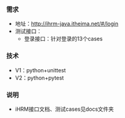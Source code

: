 ### 需求
- 地址：http://ihrm-java.itheima.net/#/login
- 测试接口：
  - 登录接口：针对登录的13个cases

### 技术 
- V1：python+unittest
- V2：python+pytest

### 说明
- iHRM接口文档、测试cases见docs文件夹


